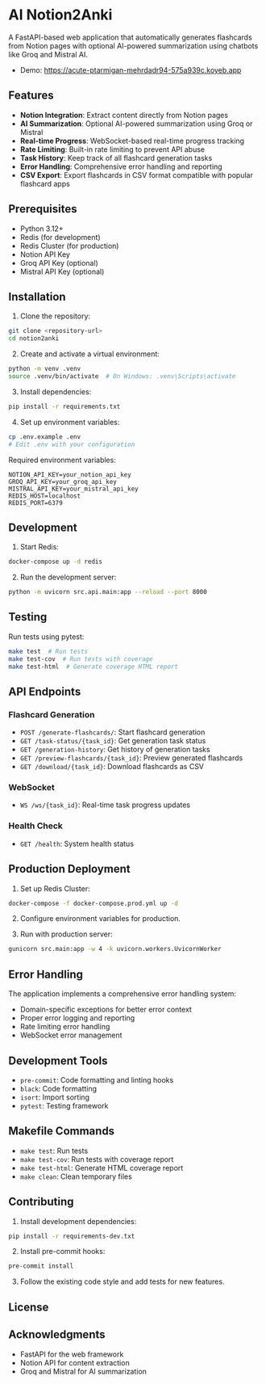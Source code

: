 # AI Notion2Anki

A FastAPI-based web application that automatically generates flashcards from Notion pages with optional AI-powered summarization using chatbots like Groq and Mistral AI.

* Demo: https://acute-ptarmigan-mehrdadr94-575a939c.koyeb.app

## Features

- **Notion Integration**: Extract content directly from Notion pages
- **AI Summarization**: Optional AI-powered summarization using Groq or Mistral
- **Real-time Progress**: WebSocket-based real-time progress tracking
- **Rate Limiting**: Built-in rate limiting to prevent API abuse
- **Task History**: Keep track of all flashcard generation tasks
- **Error Handling**: Comprehensive error handling and reporting
- **CSV Export**: Export flashcards in CSV format compatible with popular flashcard apps

## Prerequisites

- Python 3.12+
- Redis (for development)
- Redis Cluster (for production)
- Notion API Key
- Groq API Key (optional)
- Mistral API Key (optional)

## Installation

1. Clone the repository:
```bash
git clone <repository-url>
cd notion2anki
```

2. Create and activate a virtual environment:
```bash
python -m venv .venv
source .venv/bin/activate  # On Windows: .venv\Scripts\activate
```

3. Install dependencies:
```bash
pip install -r requirements.txt
```

4. Set up environment variables:
```bash
cp .env.example .env
# Edit .env with your configuration
```

Required environment variables:
```
NOTION_API_KEY=your_notion_api_key
GROQ_API_KEY=your_groq_api_key
MISTRAL_API_KEY=your_mistral_api_key
REDIS_HOST=localhost
REDIS_PORT=6379
```

## Development

1. Start Redis:
```bash
docker-compose up -d redis
```

2. Run the development server:
```bash
python -m uvicorn src.api.main:app --reload --port 8000
```

## Testing

Run tests using pytest:
```bash
make test  # Run tests
make test-cov  # Run tests with coverage
make test-html  # Generate coverage HTML report
```

## API Endpoints

### Flashcard Generation
- `POST /generate-flashcards/`: Start flashcard generation
- `GET /task-status/{task_id}`: Get generation task status
- `GET /generation-history`: Get history of generation tasks
- `GET /preview-flashcards/{task_id}`: Preview generated flashcards
- `GET /download/{task_id}`: Download flashcards as CSV

### WebSocket
- `WS /ws/{task_id}`: Real-time task progress updates

### Health Check
- `GET /health`: System health status

## Production Deployment

1. Set up Redis Cluster:
```bash
docker-compose -f docker-compose.prod.yml up -d
```

2. Configure environment variables for production.

3. Run with production server:
```bash
gunicorn src.main:app -w 4 -k uvicorn.workers.UvicornWorker
```

## Error Handling

The application implements a comprehensive error handling system:
- Domain-specific exceptions for better error context
- Proper error logging and reporting
- Rate limiting error handling
- WebSocket error management

## Development Tools

- `pre-commit`: Code formatting and linting hooks
- `black`: Code formatting
- `isort`: Import sorting
- `pytest`: Testing framework

## Makefile Commands

- `make test`: Run tests
- `make test-cov`: Run tests with coverage report
- `make test-html`: Generate HTML coverage report
- `make clean`: Clean temporary files

## Contributing

1. Install development dependencies:
```bash
pip install -r requirements-dev.txt
```

2. Install pre-commit hooks:
```bash
pre-commit install
```

3. Follow the existing code style and add tests for new features.

## License

## Acknowledgments

- FastAPI for the web framework
- Notion API for content extraction
- Groq and Mistral for AI summarization
